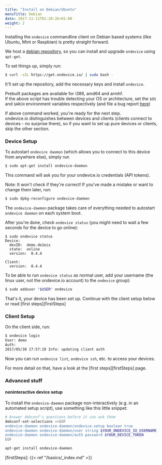 ```yaml
---
title: "Install on Debian/Ubuntu"
menuTitle: Debian
date: 2017-11-11T01:20:26+01:00
weight: 2
---
```


Installing the `ondevice` commandline client on Debian based systems
(like Ubuntu, Mint or Raspbian) is pretty straight forward.

We host a [debian repository](https://repo.ondevice.io/debian/), so you can
install and upgrade `ondevice` using `apt-get`.


To set things up, simply run:

```sh
$ curl -sSL https://get.ondevice.io/ | sudo bash -
```

It'll set up the repository, add the necessary keys and install `ondevice`.

Prebuilt packages are available for i386, amd64 and armhf.  
If the above script has trouble detecting your OS or architecture, set the `$OS` and `$ARCH` environment variables respectively (and file a bug report [here][packaging-issues])

If above command worked, you're ready for the next step.  
ondevice.io distinguishes between devices and clients (clients connect to devices - no surprise there), so if you want to set up pure devices or clients, skip the other section.



### Device Setup

To autostart `ondevice daemon` (which allows you to connect to this device from anywhere else), simply run

```sh
$ sudo apt-get install ondevice-daemon
```

This command will ask you for your ondevice.io credentials (API tokens).

Note: It won't check if they're correct! If you've made a mistake or want to change them later, run:

```sh
$ sudo dpkg-reconfigure ondevice-daemon
```

The `ondevice-daemon` package takes care of everything needed to autostart `ondevice daemon` on each system boot.

After you're done, check `ondevice status` (you might need to wait a few seconds for the device to go online):

```
$ sudo ondevice status
Device:
  devID:  demo.de1eix
  state:  online
  version:  0.4.4

Client:
  version:  0.4.4
```

To be able to run `ondevice status` as normal user, add your username (the linux user, not the ondevice.io account) to the `ondevice` group):

```sh
$ sudo adduser "$USER" ondevice
```

That's it, your device has been set up. Continue with the client setup below or read [first steps][firstSteps]


### Client Setup

On the client side, run:

```sh
$ ondevice login
User: demo
Auth:
2017/05/30 17:57:19 Info: updating client auth
```

Now you can run `ondevice list`, `ondevice ssh`, etc. to access your devices.

For more detail on that, have a look at the [first steps][firstSteps] page.


### Advanced stuff

#### noninteractive device setup

To install the `ondevice-daemon` package non-interactively (e.g. in an automated setup script), use something like this little snippet:

```sh
# Answer debconf's questions before it can ask them
debconf-set-selections <<EOF
ondevice-daemon ondevice-daemon/ondevice-setup boolean true
ondevice-daemon ondevice-daemon/user string $YOUR_ONDEVICE_IO_USERNAME
ondevice-daemon ondevice-daemon/auth password $YOUR_DEVICE_TOKEN
EOF

apt-get install ondevice-daemon
```

[packaging-issues]: http://github.com/ondevice/ondevice-packaging/issues
[firstSteps]: {{< ref "/basics/_index.md" >}}
